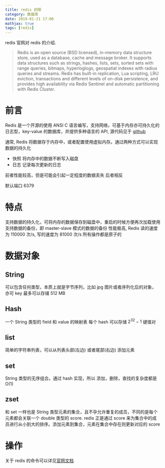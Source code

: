 ```yaml
---
title: redis 初探
category: 数据库
date: 2019-01-21 17:00
mathjax: true
tags: [redis]
---
```


redis 官网对 redis 的介绍.

> Redis is an open source (BSD licensed), in-memory data structure store, used as a database, cache and message broker. It supports data structures such as strings, hashes, lists, sets, sorted sets with range queries, bitmaps, hyperloglogs, geospatial indexes with radius queries and streams. Redis has built-in replication, Lua scripting, LRU eviction, transactions and different levels of on-disk persistence, and provides high availability via Redis Sentinel and automatic partitioning with Redis Cluster.

# 前言

Redis 是一个开源的使用 ANSI C 语言编写，支持网络，可基于内存亦可持久化的日志型，key-value 的数据库，并提供多种语言的 API, 源代码见于 [github](https://github.com/antirez/redis)

通常, Redis 将数据存于内存中，或者配置使用虚拟内存。通过两种方式可以实现数据的持久化

- 快照
  将内存中的数据不断写入磁盘
- 日志
  记录每次更新的日志

前者性能较高，但是可能会引起一定程度的数据丢失
后者相反

默认端口 6379

# 特点

支持数据的持久化，可将内存的数据保存到磁盘中，重启的时候方便再次加载使用
支持数据的备份，即 master-slave 模式的数据的备份
性能极高, Redis 读的速度为 110000 次/s, 写的速度为 81000 次/s
所有操作都是原子的

# 数据对象

## String

可以包含任何类型，本质上就是字节序列，比如 jpg 图片或者序列化后的对象，亦可 key 最多可以存储 512 MB

## Hash

一个 String 类型的 field 和 value 的映射表
每个 hash 可以存储 $2^{32} - 1$ 键值对

## list

简单的字符串列表，可以从列表头部(左边) 或者尾部(右边) 添加元素

## set

String 类型的无序组合。通过 hash 实现，所以 添加，删除，查找的复杂度都是 O(1)

## zset

和 set 一样也是 String 类型元素的集合，且不孕允许重复的成员，不同的是每个元素都会关联一个 double 类型的 score.
redis 正是通过 score 来为集合中的成员进行从小到大的排序。添加元素到集合，元素在集合中存在则更新对应的 score

# 操作

关于 redis 的命令可以详见[官网文档](https://redis.io/commands)